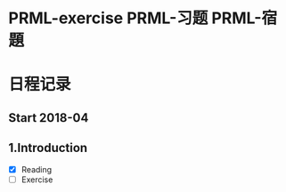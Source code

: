 # PRML-exercise  PRML-习题  PRML-宿題
# 日程记录
## Start 2018-04
## 1.Introduction
- [x] Reading
- [ ] Exercise
